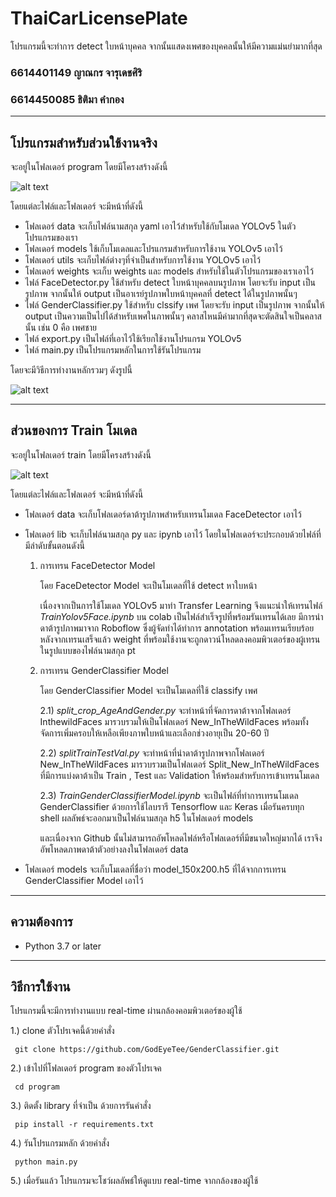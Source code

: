 # ThaiCarLicensePlate
โปรแกรมนี้จะทำการ detect ใบหน้าบุคคล จากนั้นแสดงเพศของบุคคลนั้นให้มีความแม่นยำมากที่สุด
 
### 6614401149 ญาณกร จารุเดชศิริ
### 6614450085 ธิติมา คำกอง

------------------------------------------------------------------------------------------------------------------------

## โปรแกรมสำหรับส่วนใช้งานจริง
จะอยู่ในโฟลเดอร์ program โดยมีโครงสร้างดังนี้

![alt text]()

โดยแต่ละไฟล์และโฟลเดอร์ จะมีหน้าที่ดังนี้

- โฟลเดอร์ data จะเก็บไฟล์นามสกุล yaml เอาไว้สำหรับใช้กับโมเดล YOLOv5 ในตัวโปรแกรมของเรา
- โฟลเดอร์ models ใช้เก็บโมเดลและโปรแกรมสำหรับการใช้งาน YOLOv5 เอาไว้
- โฟลเดอร์ utils จะเก็บไฟล์ต่างๆที่จำเป็นสำหรับการใช้งาน YOLOv5 เอาไว้
- โฟลเดอร์ weights จะเก็บ weights และ models สำหรับใช้ในตัวโปรแกรมของเราเอาไว้
- ไฟล์ FaceDetector.py ใช้สำหรับ detect ใบหน้าบุคคลบนรูปภาพ โดยจะรับ input เป็นรูปภาพ จากนั้นให้ output เป็นอาเรย์รูปภาพใบหน้าบุคคลที่ detect ได้ในรูปภาพนั้นๆ
- ไฟล์ GenderClassifier.py ใช้สำหรับ clssify เพศ โดยจะรับ input เป็นรูปภาพ จากนั้นให้ output เป็นความเป็นไปได้สำหรับเพศในภาพนั้นๆ คลาสไหนมีค่ามากที่สุดจะตัดสินใจเป็นคลาสนั้น เช่น 0 คือ เพศชาย
- ไฟล์ export.py เป็นไฟล์ที่เอาไว้ใช้เรียกใช้งานโปรแกรม YOLOv5
- ไฟล์ main.py เป็นโปรแกรมหลักในการใช้รันโปรแกรม

โดยจะมีวิธีการทำงานหลักรวมๆ ดังรูปนี้

![alt text]()

------------------------------------------------------------------------------------------------------------------------

## ส่วนของการ Train โมเดล
จะอยู่ในโฟลเดอร์ train โดยมีโครงสร้างดังนี้

![alt text]()
      
โดยแต่ละไฟล์และโฟลเดอร์ จะมีหน้าที่ดังนี้

- โฟลเดอร์ data จะเก็บโฟลเดอร์ดาต้ารูปภาพสำหรับเทรนโมเดล FaceDetector เอาไว้ 
- โฟลเดอร์ lib จะเก็บไฟล์นามสกุล py และ ipynb เอาไว้ โดยในโฟลเดอร์จะประกอบด้วยไฟล์ที่มีลำดับขั้นตอนดังนี้

     1) การเทรน FaceDetector Model
          
          โดย FaceDetector Model จะเป็นโมเดลที่ใช้ detect หาใบหน้า 
     
          เนื่องจากเป็นการใช้โมเดล YOLOv5 มาทำ Transfer Learning จึงแนะนำให้เทรนไฟล์ *TrainYolov5Face.ipynb*  บน colab 
          เป็นไฟล์สำเร็จรูปที่พร้อมรันเทรนได้เลย มีการนำดาต้ารูปภาพมาจาก Roboflow ซึ่งผู้จัดทำได้ทำการ annotation พร้อมเทรนเรียบร้อย 
          หลังจากเทรนเสร็จแล้ว weight ที่พร้อมใช้งานจะถูกดาวน์โหลดลงคอมพิวเตอร์ของผู้เทรนในรูปแบบของไฟล์นามสกุล pt

     2) การเทรน GenderClassifier Model
        
          โดย GenderClassifier Model จะเป็นโมเดลที่ใช้ classify เพศ

          2.1) *split_crop_AgeAndGender.py* จะทำหน้าที่จัดการดาต้าจากโฟลเดอร์ InthewildFaces มารวบรวมให้เป็นโฟลเดอร์ New_InTheWildFaces พร้อมทั้งจัดการเพิ่มครอบให้เหลือเพียงภาพใบหน้าและเลือกช่วงอายุเป็น 20-60 ปี 

          2.2) *splitTrainTestVal.py* จะทำหน้าที่นำดาต้ารูปภาพจากโฟลเดอร์ New_InTheWildFaces มารวบรวมเป็นโฟลเดอร์ Split_New_InTheWildFaces ที่มีการแบ่งดาต้าเป็น Train , Test และ Validation ให้พร้อมสำหรับการเข้าเทรนโมเดล

          2.3) *TrainGenderClassifierModel.ipynb* จะเป็นไฟล์ที่ทำการเทรนโมเดล GenderClassifier ด้วยการใช้ไลบรารี Tensorflow และ Keras เมื่อรันครบทุก shell ผลลัพธ์จะออกมาเป็นไฟล์นามสกุล h5 ในโฟลเดอร์ models

          และเนื่องจาก Github นั้นไม่สามารถอัพโหลดไฟล์หรือโฟลเดอร์ที่มีขนาดใหญ่มากได้ เราจึงอัพโหลดภาพดาต้าตัวอย่างลงในโฟลเดอร์ data 

- โฟลเดอร์ models จะเก็บโมเดลที่ชื่อว่า model_150x200.h5 ที่ได้จากการเทรน GenderClassifier Model เอาไว้

------------------------------------------------------------------------------------------------------------------------

## ความต้องการ
* Python 3.7 or later

------------------------------------------------------------------------------------------------------------------------

## วิธีการใช้งาน

โปรแกรมนี้จะมีการทำงานแบบ real-time ผ่านกล้องคอมพิวเตอร์ของผู้ใช้

1.) clone ตัวโปรเจคนี้ด้วยคำสั่ง

     git clone https://github.com/GodEyeTee/GenderClassifier.git

2.) เข้าไปที่โฟลเดอร์ program ของตัวโปรเจค

     cd program

3.) ติดตั้ง library ที่จำเป็น ด้วยการรันคำสั่ง 
     
     pip install -r requirements.txt

4.) รันโปรแกรมหลัก ด้วยคำสั่ง

     python main.py

5.) เมื่อรันแล้ว โปรแกรมจะโชว์ผลลัพธ์ให้ดูแบบ real-time จากกล้องของผู้ใช้





